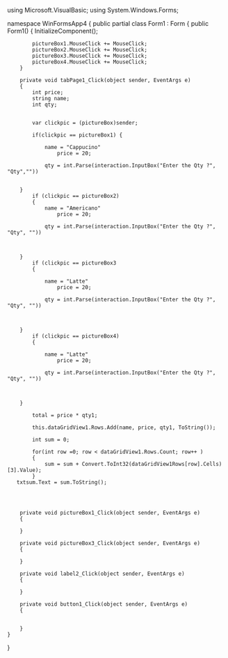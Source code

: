 using Microsoft.VisualBasic;
using System.Windows.Forms;

namespace WinFormsApp4
{
    public partial class Form1 : Form
    {
        public Form1()
        {
            InitializeComponent();

            pictureBox1.MouseClick += MouseClick;
            pictureBox2.MouseClick += MouseClick;
            pictureBox3.MouseClick += MouseClick;
            pictureBox4.MouseClick += MouseClick;
        }

        private void tabPage1_Click(object sender, EventArgs e)
        {
            int price;
            string name;
            int qty;


            var clickpic = (pictureBox)sender;

            if(clickpic == pictureBox1) { 
                
                name = "Cappucino"
                    price = 20;

                qty = int.Parse(interaction.InputBox("Enter the Qty ?", "Qty",""))

                   
        }
            if (clickpic == pictureBox2)
            {
                name = "Americano"
                    price = 20;

                qty = int.Parse(interaction.InputBox("Enter the Qty ?", "Qty", ""))



        }
            if (clickpic == pictureBox3
            {

                name = "Latte"
                    price = 20;

                qty = int.Parse(interaction.InputBox("Enter the Qty ?", "Qty", ""))



        }
            if (clickpic == pictureBox4)
            {

                name = "Latte"
                    price = 20;

                qty = int.Parse(interaction.InputBox("Enter the Qty ?", "Qty", ""))



        }

            total = price * qty1;

            this.dataGridView1.Rows.Add(name, price, qty1, ToString());

            int sum = 0;

            for(int row =0; row < dataGridView1.Rows.Count; row++ )
            {
                sum = sum + Convert.ToInt32(dataGridView1Rows[row].Cells)[3].Value);
            }
       txtsum.Text = sum.ToString();




        private void pictureBox1_Click(object sender, EventArgs e)
        {

        }

        private void pictureBox3_Click(object sender, EventArgs e)
        {

        }

        private void label2_Click(object sender, EventArgs e)
        {

        }

        private void button1_Click(object sender, EventArgs e)
        {
          
           
        }
    }
}
